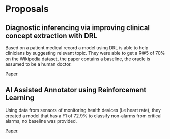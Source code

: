 # Proposals

## Diagnostic inferencing via improving clinical concept extraction with DRL

Based on a patient medical record a model using DRL is able to help clinicians by suggesting
relevant topic. They were able to get a R@5 of 70% on the Wikipedia dataset, the paper contains
a baseline, the oracle is assumed to be a human doctor.


[Paper](http://proceedings.mlr.press/v68/ling17a.html)


## AI Assisted Annotator using Reinforcement Learning

Using data from sensors of monitoring health devices (i.e heart rate), they created a model that has a F1 of 72.9% to classify non-alarms from critical alarms, no baseline was provided.


[Paper](https://arxiv.org/abs/1910.02052) 

